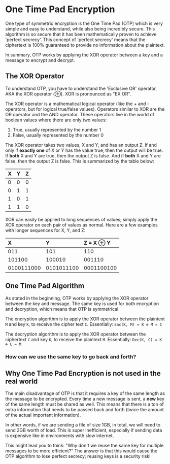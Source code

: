 # One Time Pad Encryption

One type of symmetric encryption is the One Time Pad (OTP) which is very simple and easy to understand, while also being incredibly secure. This algorithm is so secure that it has been mathematically proven to achieve 'perfect secrecy'. This concept of 'perfect secrecy' means that the ciphertext is 100% guaranteed to provide no information about the plaintext.

In summary, OTP works by applying the XOR operator between a key and a message to encrypt and decrypt.

## The XOR Operator
To understand OTP, you have to understand the 'Exclusive OR' operator, AKA the XOR operator (⊕). XOR is pronounced as "EX OR".

The XOR operator is a mathematical logical operator (like the + and - operators, but for logical true/false values). Operators similar to XOR are the OR operator and the AND operator. These operators live in the world of boolean values where there are only two values:
1. True, usually represented by the number 1
2. False, usually represented by the number 0

The XOR operator takes two values, X and Y, and has an output Z. If and only if **exactly one** of X or Y has the value true, then the output will be true. If **both** X and Y are true, then the output Z is false. And if **both** X and Y are false, then the output Z is false. This is summarized by the table below:

| X  | Y | Z
|:---|:--|:--
| 0  | 0 | 0
| 0  | 1 | 1
| 1  | 0 | 1
| 1  | 1 | 0

XOR can easily be applied to long sequences of values; simply apply the XOR operator on each pair of values as normal. Here are a few examples with longer sequences for X, Y, and Z:

| X           | Y          | Z = X ⊕ Y
|:------------|:-----------|:--
| 011         | 101        | 110
| 101100      | 100010     | 001110
| 0100111000  | 0101011100 | 0001100100

## One Time Pad Algorithm

As stated in the beginning, OTP works by applying the XOR operator between the key and message. The same key is used for both encryption and decryption, which means that OTP is symmetrical.

The encryption algorithm is to apply the XOR operator between the plaintext `M` and key `K`, to receive the cipher text `C`. Essentially: `Enc(K, M) = K ⊕ M = C`

The decryption algorithm is to apply the XOR operator between the ciphertext `C` and key `K`, to receive the plaintext `M`. Essentially: `Dec(K, C) = K ⊕ C = M`

### How can we use the same key to go back and forth?

## Why One Time Pad Encryption is not used in the real world
The main disadvantage of OTP is that it requires a key of the same length as the message to be encrypted. Every time a new message is sent, a **new** key of the same length must be shared as well. This means that there is a ton of extra information that needs to be passed back and forth (twice the amount of the actual important information).

In other words, if we are sending a file of size 1GB, in total, we will need to send 2GB worth of load. This is super inefficient, especially if sending data is expensive like in environments with slow internet.

This might lead you to think: "Why don't we reuse the same key for multiple messages to be more efficient?" The answer is that this would cause the OTP algorithm to lose perfect secrecy; reusing keys is a security risk!

